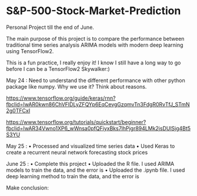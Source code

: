 # S&P-500-Stock-Market-Prediction

Personal Project till the end of June.

The main purpose of this project is to compare the performance between traditional time series analysis ARIMA models with modern deep learning using TensorFlow2.

This is a fun practice, I really enjoy it! I know I still have a long way to go before I can be a TensorFlow2 Skywalker:)



May 24 : Need to understand the different performance with other python package like numpy. Why we use it? Think about reasons.

https://www.tensorflow.org/guide/keras/rnn?fbclid=IwAR0kwn86ChVFIDLyZFQYp6EqCevgGzqmvTn3FdgR0RvTfJ_STmN2g0TFCxI

https://www.tensorflow.org/tutorials/quickstart/beginner?fbclid=IwAR34Vwno1XP6_wWnsa0pfQFiyxBks7lhPjgr894LMk2jsDUlSjg4Bt5S3YU


May 25 : 
• Processed and visualized time series data
• Used Keras to create a recurrent neural network forecasting stock prices

June 25 : 
• Complete this project
• Uploaded the R file. I used ARIMA models to train the data, and the error is 
• Uploaded the .ipynb file. I used deep learning method to train the data, and the error is 


 Make conclusion:
